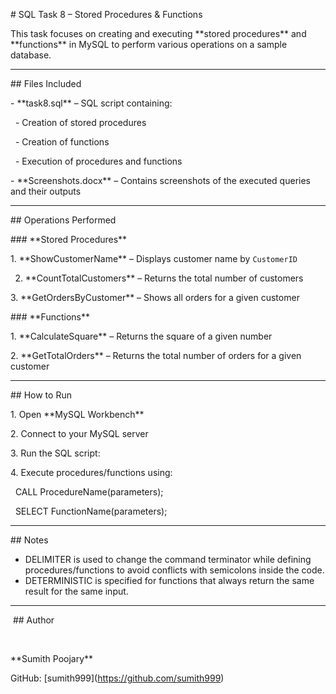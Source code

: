 \# SQL Task 8 – Stored Procedures \& Functions



This task focuses on creating and executing \*\*stored procedures\*\* and \*\*functions\*\* in MySQL to perform various operations on a sample database.



---



\## Files Included

\- \*\*task8.sql\*\* – SQL script containing:

&nbsp; - Creation of stored procedures

&nbsp; - Creation of functions

&nbsp; - Execution of procedures and functions

\- \*\*Screenshots.docx\*\* – Contains screenshots of the executed queries and their outputs



---



\##  Operations Performed



\### \*\*Stored Procedures\*\*

1\. \*\*ShowCustomerName\*\* – Displays customer name by `CustomerID`

2. \*\*CountTotalCustomers\*\* – Returns the total number of customers

3\. \*\*GetOrdersByCustomer\*\* – Shows all orders for a given customer





\### \*\*Functions\*\*

1\. \*\*CalculateSquare\*\* – Returns the square of a given number

2\. \*\*GetTotalOrders\*\* – Returns the total number of orders for a given customer





---



\## How to Run

1\. Open \*\*MySQL Workbench\*\*

2\. Connect to your MySQL server

3\. Run the SQL script:

4\. Execute procedures/functions using:

&nbsp;  CALL ProcedureName(parameters);

&nbsp;  SELECT FunctionName(parameters);



---



\## Notes

* DELIMITER is used to change the command terminator while defining procedures/functions to avoid conflicts with semicolons inside the code.
* DETERMINISTIC is specified for functions that always return the same result for the same input.



---

&nbsp;## Author

&nbsp;

\*\*Sumith Poojary\*\*



GitHub: \[sumith999](https://github.com/sumith999)



